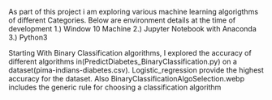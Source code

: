 As part of this project i am exploring various machine learning algorigthms of different Categories. Below are environment details at the time of development
1.) Window 10 Machine
2.) Jupyter Notebook with Anaconda
3.) Python3

Starting With Binary Classification algorithms, I explored the accuracy of different algorithms in(PredictDiabetes_BinaryClassification.py) on a dataset(pima-indians-diabetes.csv). Logistic_regression provide the highest accuracy for the dataset. Also BinaryClassificationAlgoSelection.webp includes the generic rule for choosing a classification algorithm
